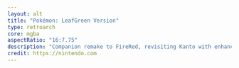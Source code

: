 ```yaml
---
layout: alt
title: "Pokémon: LeafGreen Version"
type: retroarch
core: mgba
aspectRatio: "16:7.75"
description: "Companion remake to FireRed, revisiting Kanto with enhanced visuals and trades."
credit: https://nintendo.com
---
```

